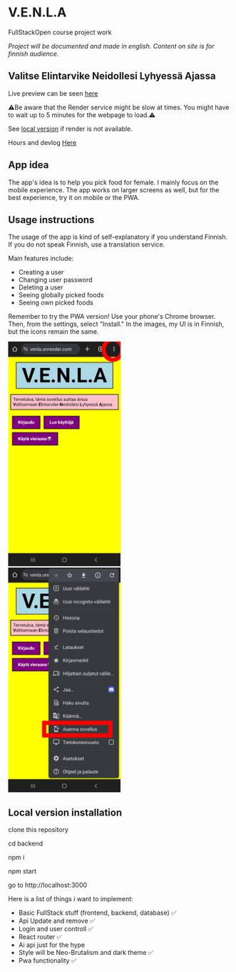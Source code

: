 # V.E.N.L.A
FullStackOpen course project work

_Project will be documented and made in english.
Content on site is for finnish audience._

## Valitse Elintarvike Neidollesi Lyhyessä Ajassa

Live preview can be seen [here](https://venla.onrender.com/)

⚠️Be aware that the Render service might be slow at times. You might have to wait up to 5 minutes for the webpage to load.⚠️

See [local version](#local-version-installation) if render is not available.

Hours and devlog [Here](https://github.com/niqdevgit/V.E.N.L.A/blob/main/Hours%26Diary.md)

## App idea
The app's idea is to help you pick food for female. I mainly focus on the mobile experience. The app works on larger screens as well, but for the best experience, try it on mobile or the PWA.

## Usage instructions
The usage of the app is kind of self-explanatory if you understand Finnish.
If you do not speak Finnish, use a translation service.

Main features include:
  - Creating a user
  - Changing user password
  - Deleting a user
  - Seeing globally picked foods
  - Seeing own picked foods

Remember to try the PWA version! 
Use your phone's Chrome browser. Then, from the settings, select "Install."
In the images, my UI is in Finnish, but the icons remain the same.


<img src="img\pwa_installation1.png" alt="pwa install" style="width: 50%; height: auto;">
<img src="img\pwa_installation2.png" alt="pwa install" style="width: 50%; height: auto;">


## Local version installation

clone this repository

cd backend

npm i 

npm start

go to http://localhost:3000


Here is a list of things i want to implement:
  * Basic FullStack stuff (frontend, backend, database) ✅
  * Api Update and remove ✅
  * Login and user controll ✅
  * React router ✅
  * Ai api just for the hype
  * Style will be Neo-Brutalism and dark theme ✅
  * Pwa functionality ✅

